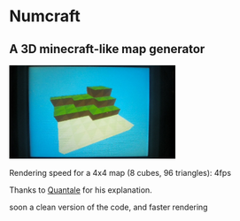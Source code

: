 # Numcraft
## A 3D minecraft-like map generator

<img src="src/WIN_20240616_23_59_28_Pro.jpg" alt="Sample app for Numworks Calculator" width="300">


Rendering speed for a 4x4 map (8 cubes, 96 triangles): 4fps

Thanks to [Quantale](src/WIN_20240616_23_59_28_Pro.jpg) for his explanation.

soon a clean version of the code, and faster rendering

